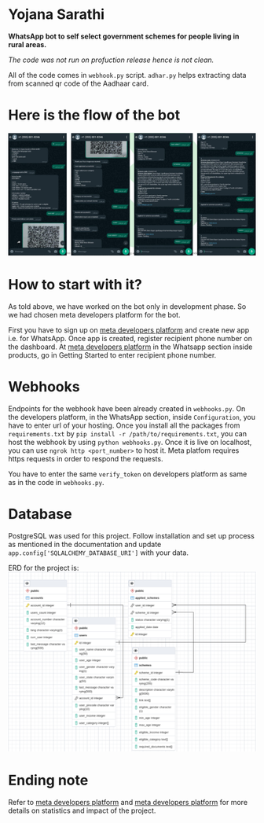# Yojana Sarathi

**WhatsApp bot to self select government schemes for people living in rural areas.**

_The code was not run on profuction release hence is not clean._

All of the code comes in `webhook.py` script.
`adhar.py` helps extracting data from scanned qr code of the Aadhaar card.

# Here is the flow of the bot

![alt text](https://github.com/viren-vii/yojana-sarathi/blob/main/demo.png "Flow of the bot")

# How to start with it?

As told above, we have worked on the bot only in development phase. So we had chosen meta developers platform for the bot.

First you have to sign up on [meta developers platform](https://developers.facebook.com) and create new app i.e. for WhatsApp.
Once app is created, register recipient phone number on the dashboard. At [meta developers platform](https://developers.facebook.com/apps) in the Whatsapp section inside products, go in Getting Started to enter recipient phone number.

# Webhooks

Endpoints for the webhook have been already created in `webhooks.py`.
On the developers platform, in the WhatsApp section, inside `Configuration`, you have to enter url of your hosting. Once you install all the packages from `requirements.txt` by `pip install -r /path/to/requirements.txt`, you can host the webhook by using `python webhooks.py`. Once it is live on localhost, you can use `ngrok http <port_number>` to host it. Meta platfom requires https requests in order to respond the requests.

You have to enter the same `verify_token` on developers platform as same as in the code in `webhooks.py`.

# Database

PostgreSQL was used for this project. Follow installation and set up process as mentioned in the documentation and update `app.config['SQLALCHEMY_DATABASE_URI']` with your data.

ERD for the project is:
![alt text](https://github.com/viren-vii/yojana-sarathi/blob/main/erd.png "ERD")

# Ending note

Refer to [meta developers platform](https://github.com/viren-vii/yojana-sarathi/blob/main/PAVVVFECT_ABSTRACT.pdf) and [meta developers platform](https://github.com/viren-vii/yojana-sarathi/blob/main/PAVVVFECT_PPT.pdf) for more details on statistics and impact of the project.
